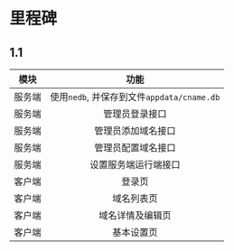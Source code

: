 # 里程碑

## 1.1

模块|功能
:-:|:-:
服务端| 使用`nedb`, 并保存到文件`appdata/cname.db` 
服务端|管理员登录接口
服务端|管理员添加域名接口
服务端|管理员配置域名接口 
服务端|设置服务端运行端接口
客户端|登录页
客户端|域名列表页
客户端|域名详情及编辑页
客户端|基本设置页

